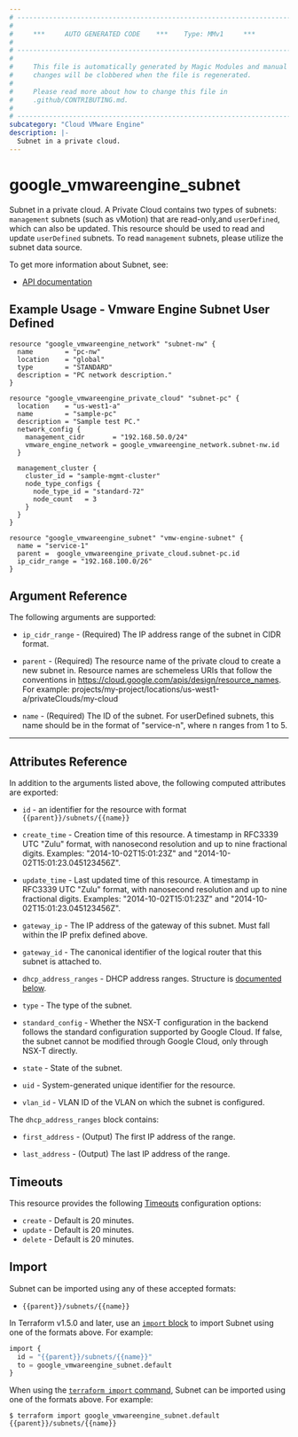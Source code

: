 ```yaml
---
# ----------------------------------------------------------------------------
#
#     ***     AUTO GENERATED CODE    ***    Type: MMv1     ***
#
# ----------------------------------------------------------------------------
#
#     This file is automatically generated by Magic Modules and manual
#     changes will be clobbered when the file is regenerated.
#
#     Please read more about how to change this file in
#     .github/CONTRIBUTING.md.
#
# ----------------------------------------------------------------------------
subcategory: "Cloud VMware Engine"
description: |-
  Subnet in a private cloud.
---
```


# google_vmwareengine_subnet

Subnet in a private cloud. A Private Cloud contains two types of subnets: `management` subnets (such as vMotion) that
are read-only,and `userDefined`, which can also be updated. This resource should be used to read and update `userDefined`
subnets. To read `management` subnets, please utilize the subnet data source.


To get more information about Subnet, see:

* [API documentation](https://cloud.google.com/vmware-engine/docs/reference/rest/v1/projects.locations.privateClouds.subnets)

## Example Usage - Vmware Engine Subnet User Defined


```hcl
resource "google_vmwareengine_network" "subnet-nw" {
  name        = "pc-nw"
  location    = "global"
  type        = "STANDARD"
  description = "PC network description."
}

resource "google_vmwareengine_private_cloud" "subnet-pc" {
  location    = "us-west1-a"
  name        = "sample-pc"
  description = "Sample test PC."
  network_config {
    management_cidr       = "192.168.50.0/24"
    vmware_engine_network = google_vmwareengine_network.subnet-nw.id
  }

  management_cluster {
    cluster_id = "sample-mgmt-cluster"
    node_type_configs {
      node_type_id = "standard-72"
      node_count   = 3
    }
  }
}

resource "google_vmwareengine_subnet" "vmw-engine-subnet" {
  name = "service-1"
  parent =  google_vmwareengine_private_cloud.subnet-pc.id
  ip_cidr_range = "192.168.100.0/26"
}
```

## Argument Reference

The following arguments are supported:


* `ip_cidr_range` -
  (Required)
  The IP address range of the subnet in CIDR format.

* `parent` -
  (Required)
  The resource name of the private cloud to create a new subnet in.
  Resource names are schemeless URIs that follow the conventions in https://cloud.google.com/apis/design/resource_names.
  For example: projects/my-project/locations/us-west1-a/privateClouds/my-cloud

* `name` -
  (Required)
  The ID of the subnet. For userDefined subnets, this name should be in the format of "service-n",
  where n ranges from 1 to 5.


- - -




## Attributes Reference

In addition to the arguments listed above, the following computed attributes are exported:

* `id` - an identifier for the resource with format `{{parent}}/subnets/{{name}}`

* `create_time` -
  Creation time of this resource.
  A timestamp in RFC3339 UTC "Zulu" format, with nanosecond resolution and
  up to nine fractional digits. Examples: "2014-10-02T15:01:23Z" and "2014-10-02T15:01:23.045123456Z".

* `update_time` -
  Last updated time of this resource.
  A timestamp in RFC3339 UTC "Zulu" format, with nanosecond resolution and up to nine
  fractional digits. Examples: "2014-10-02T15:01:23Z" and "2014-10-02T15:01:23.045123456Z".

* `gateway_ip` -
  The IP address of the gateway of this subnet. Must fall within the IP prefix defined above.

* `gateway_id` -
  The canonical identifier of the logical router that this subnet is attached to.

* `dhcp_address_ranges` -
  DHCP address ranges.
  Structure is [documented below](#nested_dhcp_address_ranges).

* `type` -
  The type of the subnet.

* `standard_config` -
  Whether the NSX-T configuration in the backend follows the standard configuration supported by Google Cloud.
  If false, the subnet cannot be modified through Google Cloud, only through NSX-T directly.

* `state` -
  State of the subnet.

* `uid` -
  System-generated unique identifier for the resource.

* `vlan_id` -
  VLAN ID of the VLAN on which the subnet is configured.


<a name="nested_dhcp_address_ranges"></a>The `dhcp_address_ranges` block contains:

* `first_address` -
  (Output)
  The first IP address of the range.

* `last_address` -
  (Output)
  The last IP address of the range.

## Timeouts

This resource provides the following
[Timeouts](https://developer.hashicorp.com/terraform/plugin/sdkv2/resources/retries-and-customizable-timeouts) configuration options:

- `create` - Default is 20 minutes.
- `update` - Default is 20 minutes.
- `delete` - Default is 20 minutes.

## Import


Subnet can be imported using any of these accepted formats:

* `{{parent}}/subnets/{{name}}`


In Terraform v1.5.0 and later, use an [`import` block](https://developer.hashicorp.com/terraform/language/import) to import Subnet using one of the formats above. For example:

```tf
import {
  id = "{{parent}}/subnets/{{name}}"
  to = google_vmwareengine_subnet.default
}
```

When using the [`terraform import` command](https://developer.hashicorp.com/terraform/cli/commands/import), Subnet can be imported using one of the formats above. For example:

```
$ terraform import google_vmwareengine_subnet.default {{parent}}/subnets/{{name}}
```
